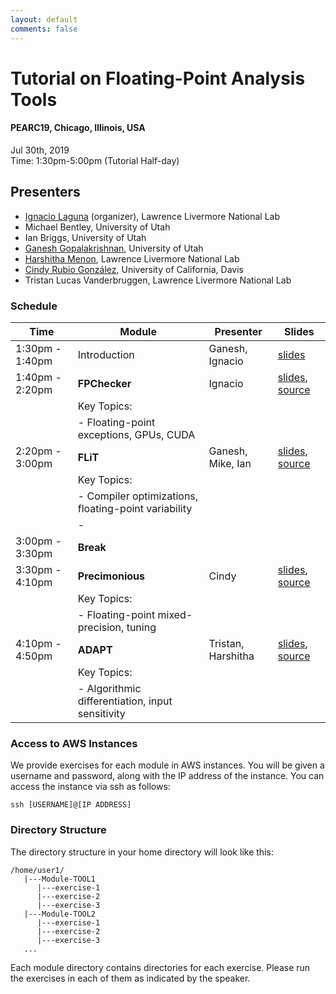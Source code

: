```yaml
---
layout: default
comments: false
---
```



# Tutorial on Floating-Point Analysis Tools
#### PEARC19, Chicago, Illinois, USA <br />
Jul 30th, 2019 <br />
Time: 1:30pm-5:00pm (Tutorial Half-day)

## Presenters

* [Ignacio Laguna](http://lagunaresearch.org/) (organizer), Lawrence Livermore National Lab
* Michael Bentley, University of Utah
* Ian Briggs, University of Utah
* [Ganesh Gopalakrishnan](https://www.cs.utah.edu/~ganesh/), University of Utah
* [Harshitha Menon](http://harshithamenon.com/), Lawrence Livermore National Lab
* [Cindy Rubio González](https://web.cs.ucdavis.edu/~rubio/), University of California, Davis
* Tristan Lucas Vanderbruggen, Lawrence Livermore National Lab

### Schedule

| Time | Module | Presenter | Slides |
|------|--------|-----------|--------|
| 1:30pm - 1:40pm | Introduction |  Ganesh, Ignacio | [slides](./slides/intro-slides.pdf) |
| 1:40pm - 2:20pm |  **FPChecker**  | Ignacio          | [slides](./slides/Module-FPChecker.pdf), [source](./source/Module-FPChecker.zip)|
|      |  Key Topics:       |           |        |
|      |  - Floating-point exceptions, GPUs, CUDA       |           |        |
| 2:20pm - 3:00pm |  **FLiT**  | Ganesh, Mike, Ian          | [slides](./slides/Module-FLiT.pdf), [source](./source/Module-FLiT.zip)|
|      |  Key Topics:       |           |        |
|      |  - Compiler optimizations, floating-point variability       |           |        |
|      |  -        |           |        |
| 3:00pm - 3:30pm     |  **Break**       |           |        |
| 3:30pm - 4:10pm |  **Precimonious**  | Cindy          | [slides](./slides/Module-Precimonious.pdf), [source](./source/Module-Precimonious.zip)|
|      |  Key Topics:       |           |        |
|      |  - Floating-point mixed-precision, tuning       |           |        |
| 4:10pm - 4:50pm |  **ADAPT**  | Tristan, Harshitha          | [slides](./slides/Module-ADAPT.pdf), [source](./source/Module-ADAPT.zip)|
|      |  Key Topics:       |           |        |
|      |  - Algorithmic differentiation, input sensitivity       |           |        |

### Access to AWS Instances

We provide exercises for each module in AWS instances. You will be given a username and password,
along with the IP address of the instance. You can access the instance via ssh as follows:

```
ssh [USERNAME]@[IP ADDRESS]
```

### Directory Structure

The directory structure in your home directory will look like this:

```
/home/user1/
   |---Module-TOOL1
      |---exercise-1
      |---exercise-2
      |---exercise-3
   |---Module-TOOL2
      |---exercise-1
      |---exercise-2
      |---exercise-3
   ...
```

Each module directory contains directories for each exercise. Please run the exercises in each of them as indicated
by the speaker.



